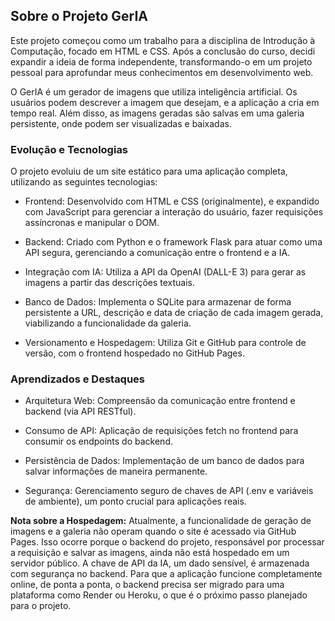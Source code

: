 ## Sobre o Projeto GerIA
Este projeto começou como um trabalho para a disciplina de Introdução à Computação, focado em HTML e CSS. Após a conclusão do curso, decidi expandir a ideia de forma independente, transformando-o em um projeto pessoal para aprofundar meus conhecimentos em desenvolvimento web.

O GerIA é um gerador de imagens que utiliza inteligência artificial. Os usuários podem descrever a imagem que desejam, e a aplicação a cria em tempo real. Além disso, as imagens geradas são salvas em uma galeria persistente, onde podem ser visualizadas e baixadas.

### Evolução e Tecnologias
O projeto evoluiu de um site estático para uma aplicação completa, utilizando as seguintes tecnologias:

- Frontend: Desenvolvido com HTML e CSS (originalmente), e expandido com JavaScript para gerenciar a interação do usuário, fazer requisições assíncronas e manipular o DOM.

- Backend: Criado com Python e o framework Flask para atuar como uma API segura, gerenciando a comunicação entre o frontend e a IA.

- Integração com IA: Utiliza a API da OpenAI (DALL-E 3) para gerar as imagens a partir das descrições textuais.

- Banco de Dados: Implementa o SQLite para armazenar de forma persistente a URL, descrição e data de criação de cada imagem gerada, viabilizando a funcionalidade da galeria.

- Versionamento e Hospedagem: Utiliza Git e GitHub para controle de versão, com o frontend hospedado no GitHub Pages.

### Aprendizados e Destaques
- Arquitetura Web: Compreensão da comunicação entre frontend e backend (via API RESTful).

- Consumo de API: Aplicação de requisições fetch no frontend para consumir os endpoints do backend.

- Persistência de Dados: Implementação de um banco de dados para salvar informações de maneira permanente.

- Segurança: Gerenciamento seguro de chaves de API (.env e variáveis de ambiente), um ponto crucial para aplicações reais.

**Nota sobre a Hospedagem:** Atualmente, a funcionalidade de geração de imagens e a galeria não operam quando o site é acessado via GitHub Pages. Isso ocorre porque o backend do projeto, responsável por processar a requisição e salvar as imagens, ainda não está hospedado em um servidor público. A chave de API da IA, um dado sensível, é armazenada com segurança no backend. Para que a aplicação funcione completamente online, de ponta a ponta, o backend precisa ser migrado para uma plataforma como Render ou Heroku, o que é o próximo passo planejado para o projeto.
